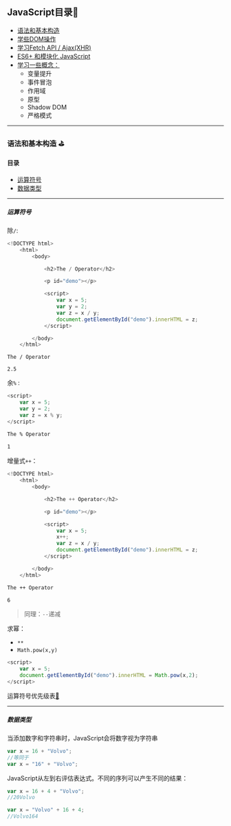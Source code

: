 ## <a name="link"/>JavaScript目录:triangular_flag_on_post:
* [语法和基本构造](#yufa)  
* [学些DOM操作](#DOM)  
* [学习Fetch API / Ajax(XHR)](#FAA)  
* [ES6+ 和模块化 JavaScript](#EJ)  
* [学习一些概念：](#GN)  
    * 变量提升  
    * 事件冒泡  
    * 作用域  
    * 原型  
    * Shadow DOM  
    * 严格模式  
***
### <a name="yufa"/>语法和基本构造 :golf:
#### <a name="link"/>目录
* [运算符号](#FH)  
* [数据类型](#DateTypes)
***
##### <a name="FH">运算符号
除```/```:
```js
<!DOCTYPE html>
    <html>
        <body>

            <h2>The / Operator</h2>

            <p id="demo"></p>

            <script>
                var x = 5;
                var y = 2;
                var z = x / y;
                document.getElementById("demo").innerHTML = z;
            </script>

        </body>
    </html>
```
```
The / Operator
  
2.5
```
余```%``` :  
```js
<script>
    var x = 5;
    var y = 2;
    var z = x % y;
</script>
```
```txt
The % Operator
  
1
```
增量式```++```：  
```js
<!DOCTYPE html>
    <html>
        <body>

            <h2>The ++ Operator</h2>

            <p id="demo"></p>

            <script>
                var x = 5;
                x++;
                var z = x / y;
                document.getElementById("demo").innerHTML = z;
            </script>

        </body>
    </html>
```
```txt
The ++ Operator

6
```
> 同理：```--```递减
   
求幂：  
  
* ```**```  
* ```Math.pow(x,y)```  
  
```js
<script>
    var x = 5;
    document.getElementById("demo").innerHTML = Math.pow(x,2);
</script>
```
运算符号优先级表[&#128279;](https://www.w3school.com.cn/js/js_arithmetic.asp)  
***
##### <a name="DateTypes">数据类型
当添加数字和字符串时，JavaScript会将数字视为字符串  
```js
var x = 16 + "Volvo";
//等同于
var x = "16" + "Volvo";
```
JavaScript从左到右评估表达式。不同的序列可以产生不同的结果：  
  
```js
var x = 16 + 4 + "Volvo";
//20Volvo
```
```js
var x = "Volvo" + 16 + 4;
//Volvo164
```
